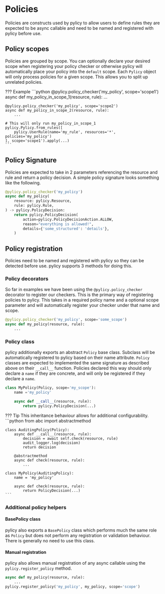 # Policies

Policies are constructs used by pylicy to allow users to define rules they are expected to be async callable and need to be
named and registered with pylicy before use.

## Policy scopes

Policies are grouped by scope. You can optionally declare your desired scope when registering your policy checker or otherwise
pylicy will automatically place your policy into the `default` scope. Each `Pylicy` object will only process policies for a given
scope. This allows you to split up unrelated policies.

??? Example
    ```python
    @pylicy.policy_checker('my_policy', scope='scope1')
    async def my_policy_in_scope_1(resource, rule):
        ...

    @pylicy.policy_checker('my_policy', scope='scope2')
    async def my_policy_in_scope_2(resource, rule):
        ...
    
    # This will only run my_policy_in_scope_1
    pylicy.Pylicy.from_rules([
        pylicy.UserRule(name='my_rule', resources='*', policies='my_policy')
    ], scope='scope1').apply(...)
    ```

## Policy Signature

Policies are expected to take in 2 parameters referencing the resource and rule and return a policy decision. A simple
policy signature looks something like the following.

```python
@pylicy.policy_checker('my_policy')
async def my_policy(
    resource: pylicy.Resource,
    rule: pylicy.Rule,
) -> pylicy.PolicyDecision:
    return pylicy.PolicyDecision(
        action=pylicy.PolicyDecisionAction.ALLOW,
        reason="everything is allowed!",
        details={'some_structured': 'details'},
    )
```

## Policy registration

Policies need to be named and registered with pylicy so they can be detected before use. pylicy supports 3 methods for doing this.

### Policy decorators

So far in examples we have been using the `@pylicy.policy_checker` decorator to register our checkers. This is the primary
way of registering policies to pylicy. This takes in a required policy name and a optional scope parameter and will automatically
register your checker under that name and scope.

```python
@pylicy.policy_checker('my_policy', scope='some_scope')
async def my_policy(resource, rule):
    ...
```

### Policy class

pylicy additionally exports an abstract `Policy` base class. Subclass will be automatically registered to pylicy based on their
name attribute. `Policy` classes are expected to implemented the same signature as described above on their `__call__` function.
Policies declared this way should only declare a `name` if they are concrete, and will only be registered if they declare a `name`.

```python
class MyPolicy(Policy, scope='my_scope'):
    name ='my_policy'

    async def __call__(resource, rule):
        return pylicy.PolicyDecision(...)
```

??? Tip
    This inheritance behaviour allows for additional configurability.
    ```python
    from abc import abstractmethod

    class AuditingPolicy(Policy):
        async def __call__(resource, rule):
            decision = await self.check(resource, rule)
            audit_logger.log(decision)
            return decision
        
        @abstractmethod
        async def check(resource, rule):
            ...

    class MyPolicy(AuditingPolicy):
        name = 'my_policy'

        async def check(resource, rule):
            return PolicyDecision(...)
    ```

### Additional policy helpers

#### BasePolicy class

pylicy also exports a `BasePolicy` class which performs much the same role as `Policy` but does not perform any registration
or validation behaviour. There is generally no need to use this class.

#### Manual registration

pylicy also allows manual registration of any async callable using the `pylicy.register_policy` method.

```python
async def my_policy(resource, rule):
    ...
pylicy.register_policy('my_policy', my_policy, scope='scope')
```
